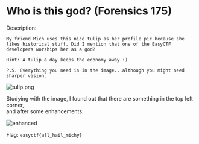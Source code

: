 # Who is this god? (Forensics 175)

Description:
```
My friend Mich uses this nice tulip as her profile pic because she likes historical stuff. Did I mention that one of the EasyCTF developers worships her as a god?

Hint: A tulip a day keeps the economy away :)

P.S. Everything you need is in the image...although you might need sharper vision.
```

![tulip.png](http://i.imgur.com/CNIsUKm.png)

Studying with the image, I found out that there are something in the top left corner,<br>
and after some enhancements:

![enhanced](http://i.imgur.com/izqlEGu.png)

Flag: `easyctf{all_hail_michy}`

